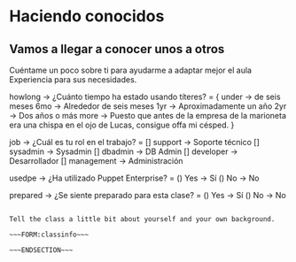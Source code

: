<!SLIDE form=classinfo>
# Haciendo conocidos
## Vamos a llegar a conocer unos a otros

Cuéntame un poco sobre ti para ayudarme a adaptar mejor el aula
Experiencia para sus necesidades.

howlong -> ¿Cuánto tiempo ha estado usando títeres? = {
    under -> de seis meses
    6mo -> Alrededor de seis meses
    1yr -> Aproximadamente un año
    2yr -> Dos años o más
    more -> Puesto que antes de la empresa de la marioneta era una chispa en el ojo de Lucas, consigue offa mi césped.
}

job -> ¿Cuál es tu rol en el trabajo? =
    [] support -> Soporte técnico
    [] sysadmin -> Sysadmin
    [] dbadmin -> DB Admin
    [] developer -> Desarrollador
    [] management -> Administración

usedpe -> ¿Ha utilizado Puppet Enterprise? = () Yes -> Sí () No -> No

prepared -> ¿Se siente preparado para esta clase? = () Yes -> Sí () No -> No

~~~SECTION:notes~~~

Tell the class a little bit about yourself and your own background.

~~~FORM:classinfo~~~

~~~ENDSECTION~~~
